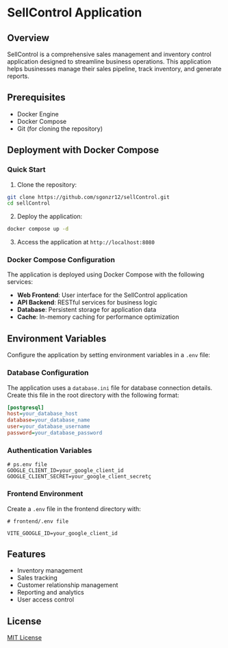 # SellControl Application

## Overview
SellControl is a comprehensive sales management and inventory control application designed to streamline business operations. This application helps businesses manage their sales pipeline, track inventory, and generate reports.

## Prerequisites
- Docker Engine
- Docker Compose
- Git (for cloning the repository)

## Deployment with Docker Compose

### Quick Start
1. Clone the repository:
```bash
git clone https://github.com/sgonzr12/sellControl.git
cd sellControl
```

2. Deploy the application:
```bash
docker compose up -d
```

3. Access the application at `http://localhost:8080`

### Docker Compose Configuration
The application is deployed using Docker Compose with the following services:

- **Web Frontend**: User interface for the SellControl application
- **API Backend**: RESTful services for business logic
- **Database**: Persistent storage for application data
- **Cache**: In-memory caching for performance optimization

## Environment Variables
Configure the application by setting environment variables in a `.env` file:

### Database Configuration
The application uses a `database.ini` file for database connection details. Create this file in the root directory with the following format:

```ini
[postgresql]
host=your_database_host
database=your_database_name
user=your_database_username
password=your_database_password
```

### Authentication Variables

```
# ps.env file
GOOGLE_CLIENT_ID=your_google_client_id
GOOGLE_CLIENT_SECRET=your_google_client_secretç
```

### Frontend Environment
Create a `.env` file in the frontend directory with:

```
# frontend/.env file

VITE_GOOGLE_ID=your_google_client_id
```

## Features
- Inventory management
- Sales tracking
- Customer relationship management
- Reporting and analytics
- User access control

## License
[MIT License](LICENSE)